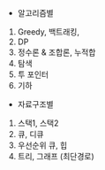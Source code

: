 - 알고리즘별 
1. Greedy, 백트래킹, 
2. DP
3. 정수론 & 조합론, 누적합 
4. 탐색
5. 투 포인터
6. 기하

- 자료구조별
1. 스택1, 스택2 
2. 큐, 디큐 
3. 우선순위 큐, 힙
4. 트리, 그래프 (최단경로)